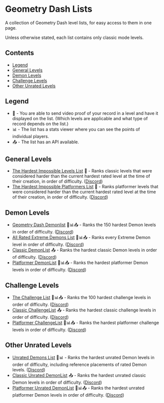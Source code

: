 # Geometry Dash Lists

A collection of Geometry Dash level lists, for easy access to them in one page.

Unless otherwise stated, each list contains only classic mode levels.

## Contents

- [Legend](#legend)
- [General Levels](#general-levels)
- [Demon Levels](#demon-levels)
- [Challenge Levels](#challenge-levels)
- [Other Unrated Levels](#other-unrated-levels)

## Legend

- 🎥 - You are able to send video proof of your record in a level and have it displayed on the list. (Which levels are applicable and what type of record depends on the list.)
- 📊 - The list has a stats viewer where you can see the points of individual players.
- 📤 - The list has an API available.

## General Levels

- [The Hardest Impossible Levels List](https://docs.google.com/document/d/1byBf60vW_Tq7TjQPyniBxQ1Iw9CtSURJU4_Cl1IziqY/edit) 🎥 - Ranks classic levels that were considered harder than the current hardest rated level at the time of their creation, in order of difficulty. ([Discord](https://discord.gg/MHx4Nbp))
- [The Hardest Impossible Platformers List](https://docs.google.com/document/u/1/d/12HALhwObb3ER4K411XcSN8z1340Bd07acOk10aURttQ/edit) 🎥 - Ranks platformer levels that were considered harder than the current hardest rated level at the time of their creation, in order of difficulty. ([Discord](https://discord.gg/MHx4Nbp))

## Demon Levels

- [Geometry Dash Demonlist](https://pointercrate.com/demonlist/) 🎥📊📤 - Ranks the 150 hardest Demon levels in order of difficulty. ([Discord](https://discord.gg/demonlist))
- [All Rated Extreme Demons List](https://aredl.net/) 🎥📊📤 - Ranks every Extreme Demon level in order of difficulty. ([Discord](https://discord.gg/aredl))
- [Classic DemonList](https://www.demonlist.com/classic/rated) 📤 - Ranks the hardest classic Demon levels in order of difficulty. ([Discord](https://discord.gg/DemonListGD))
- [Platformer DemonList](https://www.demonlist.com/platformer/rated) 🎥📊📤 - Ranks the hardest platformer Demon levels in order of difficulty. ([Discord](https://discord.gg/DemonListGD))

## Challenge Levels

- [The Challenge List](https://challengelist.gd/challenges/) 🎥📊📤 - Ranks the 100 hardest challenge levels in order of difficulty. ([Discord](https://discord.gg/EAuuURmH))
- [Classic ChallengeList](https://www.demonlist.com/classic/challenge) 📤 - Ranks the hardest classic challenge levels in order of difficulty. ([Discord](https://discord.gg/DemonListGD))
- [Platformer ChallengeList](https://www.demonlist.com/classic/challenge) 🎥📊📤 - Ranks the hardest platformer challenge levels in order of difficulty. ([Discord](https://discord.gg/DemonListGD))

## Other Unrated Levels

- [Unrated Demons List](https://udl.pages.dev/#/) 🎥📊 - Ranks the hardest unrated Demon levels in order of difficulty, including reference placements of rated Demon levels. ([Discord](https://discord.gg/Uj8m4rr8WA))
- [Classic Unrated DemonList](https://www.demonlist.com/classic/unrated) 📤 - Ranks the hardest unrated classic Demon levels in order of difficulty. ([Discord](https://discord.gg/DemonListGD))
- [Platformer Unrated DemonList](https://www.demonlist.com/platformer/unrated) 🎥📊📤 - Ranks the hardest unrated platformer Demon levels in order of difficulty. ([Discord](https://discord.gg/DemonListGD))
